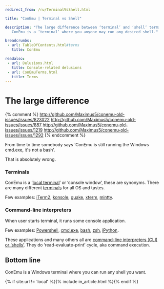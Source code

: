 ```yaml
---
redirect_from: /ru/TerminalVsShell.html

title: "ConEmu | Terminal vs Shell"

description: "The large difference between ‘terminal’ and ‘shell’ terms.
   ConEmu is a ‘terminal’ where you anyone may run any desired shell."

breadcrumbs:
 - url: TableOfContents.html#terms
   title: ConEmu

readalso:
 - url: Delusions.html
   title: Console-related delusions
 - url: ConEmuTerms.html
   title: Terms
---
```


# The large difference

{% comment %}
http://github.com/Maximus5/conemu-old-issues/issues/823#22
http://github.com/Maximus5/conemu-old-issues/issues/887
http://github.com/Maximus5/conemu-old-issues/issues/1219
http://github.com/Maximus5/conemu-old-issues/issues/1292
{% endcomment %}

From time to time somebody says ‘ConEmu is still running the Windows cmd.exe, it's not a bash’.

That is absolutely wrong.


### Terminals

ConEmu is a ‘[local terminal](http://en.wikipedia.org/wiki/Terminal_emulator)’ or ‘console window’, these are synonyms.
There are many different [terminals](http://en.wikipedia.org/wiki/List_of_terminal_emulators) for all OS and tastes.

Few examples: [iTerm2](http://en.wikipedia.org/wiki/ITerm2), [konsole](http://en.wikipedia.org/wiki/Konsole),
[guake](http://en.wikipedia.org/wiki/Guake), [xterm](http://en.wikipedia.org/wiki/Xterm),
[mintty](http://en.wikipedia.org/wiki/Mintty).


### Command-line interpreters

When user starts terminal, it runs some console application.

Few examples: [Powershell](http://en.wikipedia.org/wiki/Windows_PowerShell), [cmd.exe](http://en.wikipedia.org/wiki/Cmd.exe),
[bash](http://en.wikipedia.org/wiki/Bash_(Unix_shell)), [zsh](http://en.wikipedia.org/wiki/Z_shell),
[iPython](http://en.wikipedia.org/wiki/IPython).

These applications and many others all are
[command-line interpreters (CLI) or ‘shells’](http://en.wikipedia.org/wiki/List_of_command-line_interpreters).
They do ‘read-evaluate-print’ cycle, aka command execution.


## Bottom line
ConEmu is a Windows terminal where you can run any shell you want.

{% if site.url != 'local' %}{% include in_article.html %}{% endif %}
